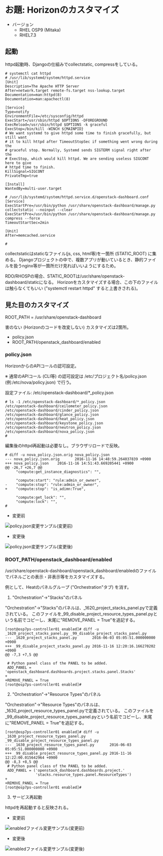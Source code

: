 # お題: Horizonのカスタマイズ

- バージョン
  - RHEL OSP9 (Mitaka)
  - RHEL7.3

## 起動

httpd起動時、Djangoの仕組みでcollectstatic, compressをしている。

```
# systemctl cat httpd
# /usr/lib/systemd/system/httpd.service
[Unit]
Description=The Apache HTTP Server
After=network.target remote-fs.target nss-lookup.target
Documentation=man:httpd(8)
Documentation=man:apachectl(8)

[Service]
Type=notify
EnvironmentFile=/etc/sysconfig/httpd
ExecStart=/usr/sbin/httpd $OPTIONS -DFOREGROUND
ExecReload=/usr/sbin/httpd $OPTIONS -k graceful
ExecStop=/bin/kill -WINCH ${MAINPID}
# We want systemd to give httpd some time to finish gracefully, but still want
# it to kill httpd after TimeoutStopSec if something went wrong during the
# graceful stop. Normally, Systemd sends SIGTERM signal right after the
# ExecStop, which would kill httpd. We are sending useless SIGCONT here to give
# httpd time to finish.
KillSignal=SIGCONT
PrivateTmp=true

[Install]
WantedBy=multi-user.target

# /usr/lib/systemd/system/httpd.service.d/openstack-dashboard.conf
[Service]
ExecStartPre=/usr/bin/python /usr/share/openstack-dashboard/manage.py collectstatic --noinput --clear
ExecStartPre=/usr/bin/python /usr/share/openstack-dashboard/manage.py compress --force
TimeoutStartSec=2min

[Unit]
After=memcached.service

#
```

collectstaticはstaticなファイル(js, css, html等)を一箇所 (STATIC_ROOT) に集める。
Djangoプロジェクトの中で、複数アプリが動いているとき、静的ファイルを扱うnginx等が一箇所だけ見ればいいようにするため。

RDO/RHOSPの場合、STATIC_ROOTは/usr/share/openstack-dashboard/staticになる。
Horizonをカスタマイズする場合、この下のファイルは触らなくてもいい ("systemctl restart httpd" すると上書きされる)。

## 見た目のカスタマイズ

ROOT\_PATH = /usr/share/openstack-dashboard

害のない (Horizonのコードを改変しない) カスタマイズは2箇所。

- policy.json
- ROOT\_PATH/openstack_dashboard/enabled

### policy.json

HorizonからのAPIコールの認可設定。

※ 通常のAPIコール (CLI等) の認可設定は /etc/プロジェクト名/policy.json (例:/etc/nova/policy.json) で行う。

設定ファイル: /etc/openstack-dashboard/*_policy.json

```
# ls -1 /etc/openstack-dashboard/*_policy.json
/etc/openstack-dashboard/ceilometer_policy.json
/etc/openstack-dashboard/cinder_policy.json
/etc/openstack-dashboard/glance_policy.json
/etc/openstack-dashboard/heat_policy.json
/etc/openstack-dashboard/keystone_policy.json
/etc/openstack-dashboard/neutron_policy.json
/etc/openstack-dashboard/nova_policy.json
#
```

編集後のhttpd再起動は必要なし。ブラウザリロードで反映。

```
# diff -u nova_policy.json.orig nova_policy.json
--- nova_policy.json.orig       2016-11-16 14:48:59.264037839 +0900
+++ nova_policy.json    2016-11-16 14:51:43.669205441 +0900
@@ -26,7 +26,7 @@
     "compute:get_instance_diagnostics": "",

     "compute:start": "rule:admin_or_owner",
-    "compute:stop": "rule:admin_or_owner",
+    "compute:stop": "is_adimn:True",

     "compute:get_lock": "",
     "compute:lock": "",
#
```

- 変更前

![policy.json変更サンプル(変更前)](horizon_policy_json_1.png "policy.json変更前")

- 変更後

![policy.json変更サンプル(変更後)](horizon_policy_json_2.png "policy.json変更後")

### ROOT\_PATH/openstack_dashboard/enabled

/usr/share/openstack-dashboard/openstack_dashboard/enabledのファイルでパネルごとの表示・非表示等をカスタマイズする。

例として、Heatのパネルグループ ("Orchestration"タブ) を消す。

1. "Orchestration"→"Stacks"のパネル

  "Orchestration"→"Stacks"のパネルは、\_1620\_project\_stacks\_panel.pyで定義されている。
  このファイルを\_99\_disable\_project\_resource\_types\_panel.pyという名前でコピーし、末尾に"REMOVE_PANEL = True"を追記する。

  ```
  [root@osp7ps-controller01 enabled]# diff -u _1620_project_stacks_panel.py _99_disable_project_stacks_panel.py
  --- _1620_project_stacks_panel.py       2016-06-03 05:05:51.000000000 +0900
  +++ _99_disable_project_stacks_panel.py 2016-11-16 12:20:16.166270202 +0900
  @@ -7,3 +7,5 @@

   # Python panel class of the PANEL to be added.
   ADD_PANEL = 'openstack_dashboard.dashboards.project.stacks.panel.Stacks'
  +
  +REMOVE_PANEL = True
  [root@osp7ps-controller01 enabled]#
  ```

2. "Orchestration"→"Resource Types"のパネル

  "Orchestration"→"Resource Types"のパネルは、\_1630\_project\_resource\_types\_panel.pyで定義されている。
  このファイルを\_99\_disable\_project\_resource\_types\_panel.pyという名前でコピーし、末尾に"REMOVE_PANEL = True"を追記する。

  ```
  [root@osp7ps-controller01 enabled]# diff -u _1630_project_resource_types_panel.py _99_disable_project_resource_types_panel.py
  --- _1630_project_resource_types_panel.py       2016-06-03 05:05:51.000000000 +0900
  +++ _99_disable_project_resource_types_panel.py 2016-11-16 12:22:00.015642964 +0900
  @@ -8,3 +8,5 @@
   # Python panel class of the PANEL to be added.
   ADD_PANEL = ('openstack_dashboard.dashboards.project.'
                'stacks.resource_types.panel.ResourceTypes')
  +
  +REMOVE_PANEL = True
  [root@osp7ps-controller01 enabled]#
  ```

3. サービス再起動

httpdを再起動すると反映される。

- 変更前

![enabledファイル変更サンプル(変更前)](horizon_enabled_1.png "enabledファイル追加前")

- 変更後

![enabledファイル変更サンプル(変更後)](horizon_enabled_2.png "enabledファイル追加後")

